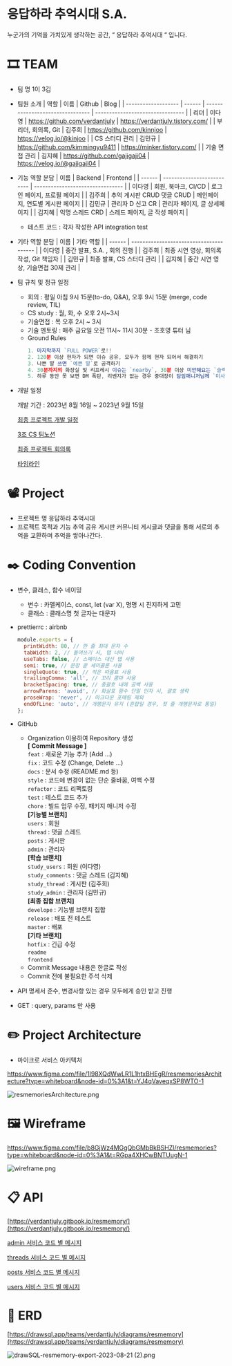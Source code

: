 # 응답하라 추억시대 S.A.

누군가의 기억을 가치있게 생각하는 공간, “ 응답하라 추억시대 “ 입니다.

# 🎞️ TEAM

- 팀 명
  1이 3김
- 팀원 소개
  | 역할 | 이름 | Github | Blog |
  | ------------------- | ------ | -------------------------------- | -------------------------------- |
  | 리더 | 이다영 | https://github.com/verdantjuly | https://verdantjuly.tistory.com/ |
  | 부리더, 회의록, Git | 김주희 | https://github.com/kinnjoo | https://velog.io/@kinjoo |
  | CS 스터디 관리 | 김민규 | https://github.com/kimmingyu9411 | https://minker.tistory.com/ |
  | 기술 면접 관리 | 김지혜 | https://github.com/gajigaji04 | https://velog.io/@gajigaji04 |
- 기능 역할 분담
  | 이름 | Backend | Frontend |
  | ------ | -------------------------- | -------------------------------- |
  | 이다영 | 회원, 북마크, CI/CD | 로그인 페이지, 프로필 페이지 |
  | 김주희 | 추억 게시판 CRUD 댓글 CRUD | 메인페이지, 연도별 게시판 페이지 |
  | 김민규 | 관리자 D 신고 CR | 관리자 페이지, 글 상세페이지 |
  | 김지혜 | 익명 스레드 CRD | 스레드 페이지, 글 작성 페이지 |
  - 테스트 코드 : 각자 작성한 API integration test
- 기타 역할 분담
  | 이름 | 기타 역할 |
  | ------ | --------------------------------------- |
  | 이다영 | 중간 발표, S.A. , 회의 진행 |
  | 김주희 | 최종 시연 영상, 회의록 작성, Git 책임자 |
  | 김민규 | 최종 발표, CS 스터디 관리 |
  | 김지혜 | 중간 시연 영상, 기술면접 30제 관리 |
- 팀 규칙 및 정규 일정
  - 회의 : 평일 아침 9시 15분(to-do, Q&A), 오후 9시 15분 (merge, code review, TIL)
  - CS study : 월, 화, 수 오후 2시~3시
  - 기술면접 : 목 오후 2시 ~ 3시
  - 기술 멘토링 : 매주 금요일 오전 11시~ 11시 30분 - 조호영 튜터 님
  - Ground Rules
    ```jsx
    1. 마지막까지 `FULL POWER`로!!
    2. 120분 이상 현자가 되면 이슈 공유, 모두가 함께 현자 되어서 해결하기
    3. 나쁜 말 쓰면 `예쁜 말`로 공격하기
    4. 30분까지의 화장실 및 리프레시 이슈는 `nearby`, 30분 이상 미안해요는 `슬랙`에 남기기
    5. 하루 동안 못 보면 DM 폭탄, 리벤지가 없는 경우 중대장이 담임매니저님께 `미사일` 날리기
    ```
- 개발 일정

  개발 기간 : 2023년 8월 16일 ~ 2023년 9월 15일

  [최종 프로젝트 개발 일정](https://www.notion.so/d1ecaba5df66497ba1cec65b342b814c?pvs=21)

  [3조 CS 팀노션 ](https://www.notion.so/3-CS-afe422624b0b42a0a5e7ecee542333d7?pvs=21)

  [최종 프로젝트 회의록](https://www.notion.so/292995ec82cf49a1927783fcb4f10747?pvs=21)

  [타임라인](https://docs.google.com/spreadsheets/d/1VS6DMNqZnL9hOqyVi8oYATI6MF64jqYQTbuQ6T2LZA0/edit?usp=sharing)

# 📽️ Project

- 프로젝트 명
  응답하라 추억시대
- 프로젝트 목적과 기능
  추억 공유 게시판 커뮤니티
  게시글과 댓글을 통해 서로의 추억을 교환하며 추억을 쌓아나간다.

# ✒️ Coding Convention

- 변수, 클래스, 함수 네이밍
  - 변수 : 카멜케이스, const, let (var X), 명명 시 진지하게 고민
  - 클래스 : 클래스명 첫 글자는 대문자
- prettierrc : airbnb
  ```jsx
  module.exports = {
    printWidth: 80, // 한 줄 최대 문자 수
    tabWidth: 2, // 들여쓰기 시, 탭 너비
    useTabs: false, // 스페이스 대신 탭 사용
    semi: true, // 문장 끝 세미콜론 사용
    singleQuote: true, // 작은 따옴표 사용
    trailingComma: 'all', // 꼬리 콤마 사용
    bracketSpacing: true, // 중괄호 내에 공백 사용
    arrowParens: 'avoid', // 화살표 함수 단일 인자 시, 괄호 생략
    proseWrap: 'never', // 마크다운 포매팅 제외
    endOfLine: 'auto', // 개행문자 유지 (혼합일 경우, 첫 줄 개행문자로 통일)
  };
  ```
- GitHub

  - Organization 이용하여 Repository 생성  
    **[ Commit Message ]**  
    `feat` : 새로운 기능 추가 (Add …)  
    `fix` : 코드 수정 (Change, Delete …)  
    `docs` : 문서 수정 (README.md 등)  
    `style` : 코드에 변경이 없는 단순 줄바꿈, 여백 수정  
    `refactor` : 코드 리팩토링  
    `test` : 테스트 코드 추가  
    `chore` : 빌드 업무 수정, 패키지 매니저 수정  
    **[기능별 브랜치]**  
    `users` : 회원  
    `thread` : 댓글 스레드  
    `posts` : 게시판  
    `admin` : 관리자  
    **[학습 브랜치]**  
    `study_users` : 회원 (이다영)  
    `study_comments` : 댓글 스레드 (김지혜)  
    `study_thread` : 게시판 (김주희)  
    `study_admin` : 관리자 (김민규)  
    **[최종 집합 브랜치]**  
    `develope` : 기능별 브랜치 집합  
    `release` : 배포 전 테스트  
    `master` : 배포  
    **[기타 브랜치]**  
    `hotfix` : 긴급 수정  
    `readme`  
    `frontend`
  - Commit Message 내용은 한글로 작성
  - Commit 전에 불필요한 주석 삭제

- API 명세서 준수, 변경사항 있는 경우 모두에게 승인 받고 진행
- GET : query, params 만 사용

# ✏️ Project Architecture

- 마이크로 서비스 아키텍처

https://www.figma.com/file/1l98XQdWwLR1L1htxBHEgR/resmemoriesArchitecture?type=whiteboard&node-id=0%3A1&t=YJ4qVaveqxSP8WTO-1

![resmemoriesArchitecture.png](./src/public/assets/architecture.png)

# 🖼️ Wireframe

https://www.figma.com/file/b8GjWz4MGgQbGMbBkBSHZl/resmemories?type=whiteboard&node-id=0%3A1&t=RGpa4XHCwBNTUugN-1

![wireframe.png](./src/public/assets/wireframe.png)

# 📋 API

[https://verdantjuly.gitbook.io/resmemory/](https://verdantjuly.gitbook.io/resmemory/)

[admin 서비스 코드 별 메시지](https://www.notion.so/b70891e997b645b380b20bb319b4a965?pvs=21)

[threads 서비스 코드 별 메시지](https://www.notion.so/579d2688a1cc48e89d6c0b27a23d7af5?pvs=21)

[posts 서비스 코드 별 메시지](https://www.notion.so/0902402573a04ca9ab7ee5d1cadceed3?pvs=21)

[users 서비스 코드 별 메시지 ](https://www.notion.so/48d24a5b914343dbab06c239c62cbcec?pvs=21)

# 📔 ERD

[https://drawsql.app/teams/verdantjuly/diagrams/resmemory](https://drawsql.app/teams/verdantjuly/diagrams/resmemory)

![drawSQL-resmemory-export-2023-08-21 (2).png](./src/public/assets/erd.png)
